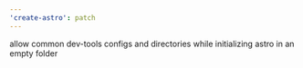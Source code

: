 ```yaml
---
'create-astro': patch
---
```


allow common dev-tools configs and directories while initializing astro in an empty folder

